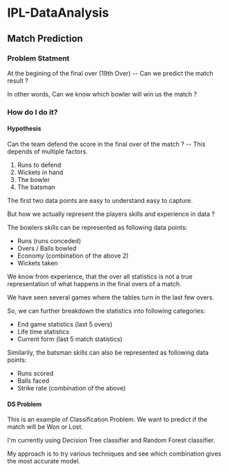 # IPL-DataAnalysis


## Match Prediction

### Problem Statment
At the begining of the final over (19th Over) -- Can we predict the match result ?

In other words, Can we know which bowler will win us the match ?

### How do I do it?

#### Hypothesis
Can the team defend the score in the final over of the match ? -- This depends of multiple factors.
1. Runs to defend
2. Wickets in hand
3. The bowler
4. The batsman

The first two data points are easy to understand easy to capture. 

But how we actually represent the players skills and experience in data ? 

The bowlers skills can be represented as following data points:
- Runs (runs conceded)
- Overs / Balls bowled
- Economy (combination of the above 2)
- Wickets taken

We know from experience, that the over all statistics is not a true representation of what happens in the final overs of a match. 

We have seen several games where the tables turn in the last few overs.

So, we can further breakdown the statistics into following categories:
- End game statistics (last 5 overs)
- Life time statistics 
- Current form (last 5 match statistics)


Similarily, the batsman skills can also be represented as following data points:
- Runs scored
- Balls faced
- Strike rate (combination of the above)


#### DS Problem
This is an example of Classification Problem. We want to predict if the match will be Won or Lost.

I'm currently using Decision Tree classifier and Random Forest classifier. 

My approach is to try various techniques and see which combination gives the most accurate model.
